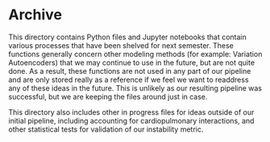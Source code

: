 # Archive

This directory contains Python files and Jupyter notebooks that contain various processes that have been shelved for next
semester. These functions generally concern other modeling methods (for example: Variation Autoencoders) that we may 
continue to use in the future, but are not quite done. As a result, these functions are not used in any part of our pipeline
and are only stored really as a reference if we feel we want to readdress any of these ideas in the future. This is 
unlikely as our resulting pipeline was successful, but we are keeping the files around just in case.

This directory also includes other in progress files for ideas outside of our initial pipeline, including accounting for
cardiopulmonary interactions, and other statistical tests for validation of our instability metric.

 
  


